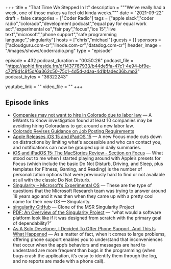+++
title = "That Time We Stepped In It"
description = """We’ve really had a week, one of those makes ya feel old kinda weeks."""
date = "2021-09-22"
draft = false
categories = ["Coder Radio"]
tags = ["apple slack","coder radio","colorado","development podcast","equal pay for equal work act","experimental os","fair pay","focus","ios 15","live text","microsoft","phone support","safe programming language","singularity"]
hosts = ["chris","michael"]
guests = []
sponsors = ["acloudguru.com-cr","linode.com-cr","datadog.com-cr"]
header_image = "/images/shows/coderradio.png"
type = "episode"

episode = 432
podcast_duration = "00:50:26"
podcast_file = "https://aphid.fireside.fm/d/1437767933/b44de5fa-47c1-4e94-bf9e-c72f8d1c8f5d/6a362c50-75c1-4d5d-adaa-4d1bfadec36b.mp3"
podcast_bytes = "36322243"

youtube_link = ""
video_file = ""
+++

## Episode links

  * [Companies may not want to hire in Colorado due to labor law](https://www.9news.com/article/news/investigations/job-posting-labor-laws/73-7f2ac237-06fe-4353-8318-00a4b52d80bc "Companies may not want to hire in Colorado due to labor law") — A 9Wants to Know investigation found at least 10 companies may be avoiding hiring Coloradans to get around a new labor law.
  * [Colorado Revises Guidance on Job Posting Requirements](https://www.shrm.org/resourcesandtools/legal-and-compliance/state-and-local-updates/pages/colorado-revises-guidance-on-job-posting-requirements.aspx "Colorado Revises Guidance on Job Posting Requirements")
  * [Apple Releases iOS 15 and iPadOS 15](https://www.macrumors.com/2021/09/20/ios-15-now-available/ "Apple Releases iOS 15 and iPadOS 15") — A new Focus mode cuts down on distractions by limiting what's accessible and who can contact you, and notifications can now be grouped up in daily summaries.
  * [iOS and iPadOS 15: The MacStories Review - Section on Focus](https://www.macstories.net/stories/ios-and-ipados-15-the-macstories-review/4/#content "iOS and iPadOS 15: The MacStories Review - Section on Focus") — What stood out to me when I started playing around with Apple’s presets for Focus (which include the basic Do Not Disturb, Driving, and Sleep, plus templates for Fitness, Gaming, and Reading) is the number of personalization options that were previously hard to find or not available at all with the classic Do Not Disturb. 
  * [Singularity – Microsoft’s Experimental OS](https://codingkaiser.blog/2021/07/23/operating-systems-are-more-exciting-than-you-think/ "Singularity – Microsoft’s Experimental OS") — These are the type of questions that the Microsoft Research team was trying to answer around 18 years ago and it was then when they came up with a pretty cool name for their new OS — Singularity.
  * [singularity GitHub](https://github.com/lastweek/source-singularity "singularity GitHub") — Clone of the MSR Singularity Project
  * [PDF: An Overview of the Singularity Project](https://www.microsoft.com/en-us/research/wp-content/uploads/2005/10/tr-2005-135.pdf "PDF: An Overview of the Singularity Project") — “what would a software platform look like if it was designed from scratch with the primary goal of dependability?” 
  * [As A Solo Developer, I Decided To Offer Phone Support, And This Is What Happened](http://plumshell.com/2017/11/30/as-a-solo-app-developer-i-decided-to-offer-phone-support-and-this-is-what-happened/ "As A Solo Developer, I Decided To Offer Phone Support, And This Is What Happened") — As a matter of fact, when it comes to large problems, offering phone support enables you to understand that inconveniences that occur when the app’s behaviors and messages are hard to understand are more frequent than bugs in the programming (when bugs crash the application, it’s easy to identify them through the log, and no reports are made with a phone call). 

